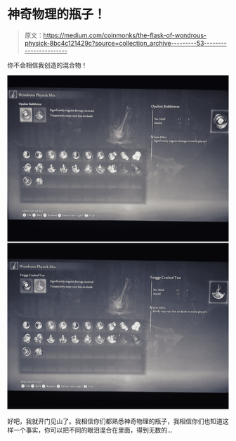 # 神奇物理的瓶子！

> 原文：<https://medium.com/coinmonks/the-flask-of-wondrous-physick-8bc4c121429c?source=collection_archive---------53----------------------->

你不会相信我创造的混合物！

![](img/76d3d4f1b268b0a36e0f742411abb117.png)![](img/b7735b6e4b06450ff559aa67bc284617.png)

好吧，我就开门见山了。我相信你们都熟悉神奇物理的瓶子，我相信你们也知道这样一个事实，你可以把不同的眼泪混合在里面，得到无数的…
